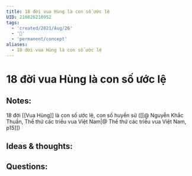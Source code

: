 ```yaml
---
title: 18 đời vua Hùng là con số ước lệ
UID: 210826210952
tags:
  - 'created/2021/Aug/26'
  - '🥜'
  - 'permanent/concept'
aliases:
  - 18 đời vua Hùng là con số ước lệ
---
```

# 18 đời vua Hùng là con số ước lệ

## Notes:
18 đời [[Vua Hùng]] là con số ước lệ, con số huyền sử ([[@ Nguyễn Khắc Thuần, Thế thứ các triều vua Việt Nam|@ Thế thứ các triều vua Việt Nam, p15]])

## Ideas & thoughts:

## Questions:

